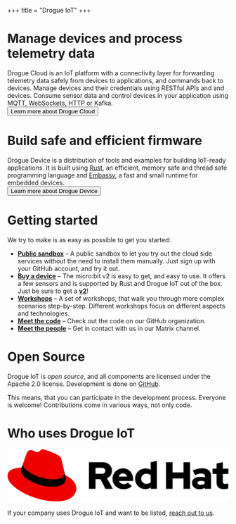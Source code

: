 +++
title = "Drogue IoT"
+++


<div class="feature_wrapper edges text secondary">

<div class="feature_column secondary">
<h1>Manage devices and process telemetry data</h1>
<div class="column_text">
Drogue Cloud is an IoT platform with a connectivity layer for forwarding telemetry data safely from devices to applications, and commands back to devices. Manage devices and their credentials using RESTful APIs and and devices. Consume sensor data and control devices in your application using MQTT, WebSockets, HTTP or Kafka.
</div>

<div class="column_button">
<a href="https://book.drogue.io/drogue-cloud/dev/index.html"><button class="mediumbutton">Learn more about Drogue Cloud</button></a>
</div>

</div>
<div class="feature_column secondary">
<h1>Build safe and efficient firmware</h1>
<div class="column_text">
Drogue Device is a distribution of tools and examples for building IoT-ready applications. It is built using <a href="https://www.rust-lang.org">Rust</a>, an efficient, memory safe and thread safe programming language and
<a href="https://embassy.dev">Embassy</a>, a fast and small runtime for embedded devices.
</div>

<div class="column_button">
<a href="https://book.drogue.io/drogue-device/dev/index.html"><button class="mediumbutton">Learn more about Drogue Device</button></a>
</div>
</div>

</div>

<div class="bodycontent text">
<h1>Getting started</h1>
We try to make is as easy as possible to get you started:

* **[Public sandbox](https://sandbox.drogue.cloud)** – A public sandbox to let you try out the cloud side services without the need to install them manually. Just sign up with your GitHub account, and try it out.
* **[Buy a device](https://microbit.org/buy/?version=microbitV2)** – The micro:bit v2 is easy to get, and easy to use. It offers a few sensors and is supported by Rust and Drogue IoT out of the box. Just be sure to get a <u>**v2**</u>!
* **[Workshops](https://book.drogue.io/drogue-workshops/index.html)** – A set of workshops, that walk you through more complex scenarios step-by-step. Different workshops focus on different aspects and technologies.
* **[Meet the code](https://github.com/drogue-iot)** – Check out the code on our GitHub organization.
* **[Meet the people](https://matrix.to/#/#drogue-iot:matrix.org)** – Get in contact with us in our Matrix channel.

<h1>Open Source</h1>

Drogue IoT is *open source*, and all components are licensed under the Apache 2.0 license.  Development is done on [GitHub](https://github.com/drogue-iot).

This means, that you can participate in the development process. Everyone is welcome! Contributions come in various
ways, not only code.

<h1>Who uses Drogue IoT</h1>

<div class="feature_overview">
<div class="feature_wrapper evenly text">

<div class="feature_item">
<a href="https://www.redhat.com"><img src="red_hat_logo.png" alt="Red Hat Logo" class="feature_using" /></a>
</div>
</div>
</div>

If your company uses Drogue IoT and want to be listed, [reach out to us](https://matrix.to/#/#drogue-iot:matrix.org).


</div>
